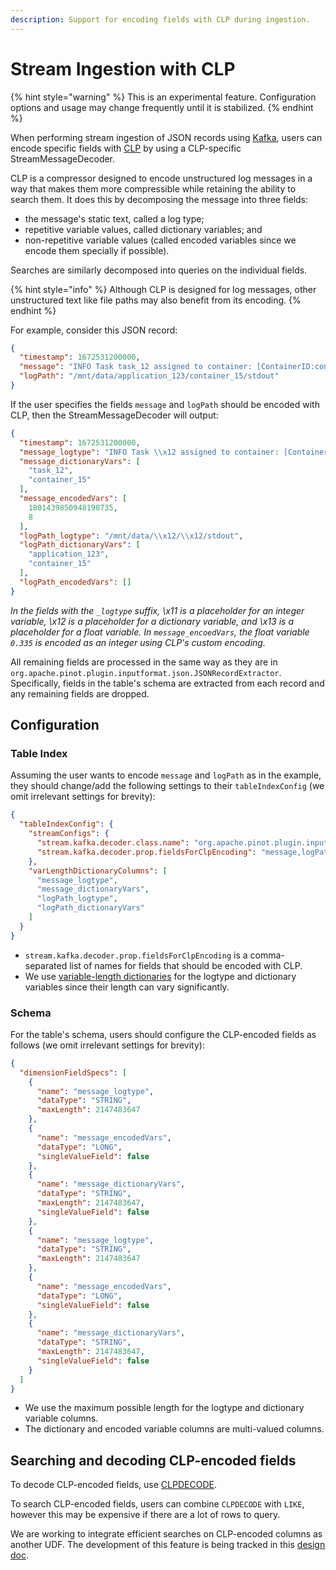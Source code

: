 ```yaml
---
description: Support for encoding fields with CLP during ingestion.
---
```


# Stream Ingestion with CLP

{% hint style="warning" %}
This is an experimental feature. Configuration options and usage may change frequently until it is stabilized.
{% endhint %}

When performing stream ingestion of JSON records using [Kafka](pinot-stream-ingestion/import-from-apache-kafka.md), users can encode specific fields with [CLP](https://github.com/y-scope/clp) by using a CLP-specific StreamMessageDecoder.

CLP is a compressor designed to encode unstructured log messages in a way that makes them more compressible while retaining the ability to search them. It does this by decomposing the message into three fields:

* the message's static text, called a log type;
* repetitive variable values, called dictionary variables; and
* non-repetitive variable values (called encoded variables since we encode them specially if possible).

Searches are similarly decomposed into queries on the individual fields.

{% hint style="info" %}
Although CLP is designed for log messages, other unstructured text like file paths may also benefit from its encoding.
{% endhint %}

For example, consider this JSON record:

```json
{
  "timestamp": 1672531200000,
  "message": "INFO Task task_12 assigned to container: [ContainerID:container_15], operation took 0.335 seconds. 8 tasks remaining.",
  "logPath": "/mnt/data/application_123/container_15/stdout"
}
```

If the user specifies the fields `message` and `logPath` should be encoded with CLP, then the StreamMessageDecoder will output:

```json
{
  "timestamp": 1672531200000,
  "message_logtype": "INFO Task \\x12 assigned to container: [ContainerID:\\x12], operation took \\x13 seconds. \\x11 tasks remaining.",
  "message_dictionaryVars": [
    "task_12",
    "container_15"
  ],
  "message_encodedVars": [
    1801439850948198735,
    8
  ],
  "logPath_logtype": "/mnt/data/\\x12/\\x12/stdout",
  "logPath_dictionaryVars": [
    "application_123",
    "container_15"
  ],
  "logPath_encodedVars": []
}
```

_In the fields with the `_logtype` suffix, \x11 is a placeholder for an integer variable, \x12 is a placeholder for a dictionary variable, and \x13 is a placeholder for a float variable. In `message_encoedVars`, the float variable `0.335` is encoded as an integer using CLP's custom encoding._

All remaining fields are processed in the same way as they are in `org.apache.pinot.plugin.inputformat.json.JSONRecordExtractor`. Specifically, fields in the table's schema are extracted from each record and any remaining fields are dropped.

## Configuration

### Table Index

Assuming the user wants to encode `message` and `logPath` as in the example, they should change/add the following settings to their `tableIndexConfig` (we omit irrelevant settings for brevity):

```json
{
  "tableIndexConfig": {
    "streamConfigs": {
      "stream.kafka.decoder.class.name": "org.apache.pinot.plugin.inputformat.clplog.CLPLogMessageDecoder",
      "stream.kafka.decoder.prop.fieldsForClpEncoding": "message,logPath"
    },
    "varLengthDictionaryColumns": [
      "message_logtype",
      "message_dictionaryVars",
      "logPath_logtype",
      "logPath_dictionaryVars"
    ]
  }
}
```

* `stream.kafka.decoder.prop.fieldsForClpEncoding` is a comma-separated list of names for fields that should be encoded with CLP.
* We use [variable-length dictionaries](../../configuration-reference/table#table-index-config) for the logtype and dictionary variables since their length can vary significantly.

### Schema

For the table's schema, users should configure the CLP-encoded fields as follows  (we omit irrelevant settings for brevity):

```json
{
  "dimensionFieldSpecs": [
    {
      "name": "message_logtype",
      "dataType": "STRING",
      "maxLength": 2147483647
    },
    {
      "name": "message_encodedVars",
      "dataType": "LONG",
      "singleValueField": false
    },
    {
      "name": "message_dictionaryVars",
      "dataType": "STRING",
      "maxLength": 2147483647,
      "singleValueField": false
    },
    {
      "name": "message_logtype",
      "dataType": "STRING",
      "maxLength": 2147483647
    },
    {
      "name": "message_encodedVars",
      "dataType": "LONG",
      "singleValueField": false
    },
    {
      "name": "message_dictionaryVars",
      "dataType": "STRING",
      "maxLength": 2147483647,
      "singleValueField": false
    }
  ]
}
```

* We use the maximum possible length for the logtype and dictionary variable columns.
* The dictionary and encoded variable columns are multi-valued columns.

## Searching and decoding CLP-encoded fields

To decode CLP-encoded fields, use [CLPDECODE](../../configuration-reference/functions/clpdecode.md).

To search CLP-encoded fields, users can combine `CLPDECODE` with `LIKE`, however this may be expensive if there are a lot of rows to query.

We are working to integrate efficient searches on CLP-encoded columns as another UDF. The development of this feature is being tracked in this [design doc](https://docs.google.com/document/d/1nHZb37re4mUwEA258x3a2pgX13EWLWMJ0uLEDk1dUyU/edit).
